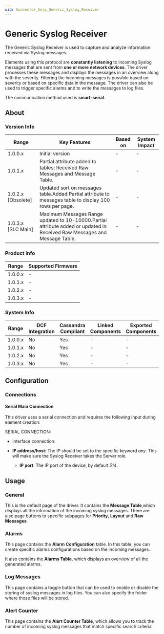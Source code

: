 ```yaml
---
uid: Connector_help_Generic_Syslog_Receiver
---
```


# Generic Syslog Receiver

The Generic Syslog Receiver is used to capture and analyze information received via Syslog messages.

Elements using this protocol are **constantly listening** to incoming Syslog messages that are sent from **one or more network devices**. The driver processes these messages and displays the messages in an overview along with the severity. Filtering the incoming messages is possible based on severity or based on specific data in the message. The driver can also be used to trigger specific alarms and to write the messages to log files.

The communication method used is **smart-serial**.

## About

### Version Info

| **Range**            | **Key Features**                                                                                                          | **Based on** | **System Impact** |
|----------------------|---------------------------------------------------------------------------------------------------------------------------|--------------|-------------------|
| 1.0.0.x              | Initial version                                                                                                           | \-           | \-                |
| 1.0.1.x              | Partial attribute added to tables: Received Raw Messages and Message Table.                                               | \-           | \-                |
| 1.0.2.x \[Obsolete\] | Updated sort on messages table.Added Partial attribute to messages table to display 100 rows per page.                    | \-           | \-                |
| 1.0.3.x \[SLC Main\] | Maximum Messages Range updated to 10-10000.Partial attribute added or updated in Received Raw Messages and Message Table. | \-           | \-                |

### Product Info

| **Range** | **Supported Firmware** |
|-----------|------------------------|
| 1.0.0.x   | \-                     |
| 1.0.1.x   | \-                     |
| 1.0.2.x   | \-                     |
| 1.0.3.x   | \-                     |

### System Info

| **Range** | **DCF Integration** | **Cassandra Compliant** | **Linked Components** | **Exported Components** |
|-----------|---------------------|-------------------------|-----------------------|-------------------------|
| 1.0.0.x   | No                  | Yes                     | \-                    | \-                      |
| 1.0.1.x   | No                  | Yes                     | \-                    | \-                      |
| 1.0.2.x   | No                  | Yes                     | \-                    | \-                      |
| 1.0.3.x   | No                  | Yes                     | \-                    | \-                      |

## Configuration

### Connections

#### Serial Main Connection

This driver uses a serial connection and requires the following input during element creation:

SERIAL CONNECTION:

- Interface connection:

- **IP address/host**: The IP should be set to the specific keyword *any*. This will make sure the Syslog Receiver takes the Server role.
  - **IP port**: The IP port of the device, by default *514*.

## Usage

### General

This is the default page of the driver. It contains the **Message Table**,which displays all the information of the incoming syslog messages. There are also page buttons to specific subpages for **Priority**, **Layout** and **Raw** **Messages**.

### Alarms

This page contains the **Alarm Configuration** table. In this table, you can create specific alarms configurations based on the incoming messages.

It also contains the **Alarms Table**, which displays an overview of all the generated alarms.

### Log Messages

This page contains a toggle button that can be used to enable or disable the storing of syslog messages in log files. You can also specify the folder where those files will be stored.

### Alert Counter

This page contains the **Alert Counter Table**, which allows you to track the number of incoming syslog messages that match specific search criteria.
